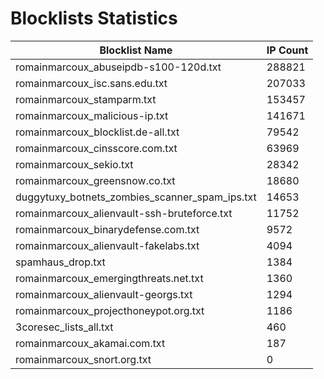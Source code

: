 # Blocklists Statistics
| Blocklist Name | IP Count |
|----|----|
| romainmarcoux_abuseipdb-s100-120d.txt | 288821 |
| romainmarcoux_isc.sans.edu.txt | 207033 |
| romainmarcoux_stamparm.txt | 153457 |
| romainmarcoux_malicious-ip.txt | 141671 |
| romainmarcoux_blocklist.de-all.txt | 79542 |
| romainmarcoux_cinsscore.com.txt | 63969 |
| romainmarcoux_sekio.txt | 28342 |
| romainmarcoux_greensnow.co.txt | 18680 |
| duggytuxy_botnets_zombies_scanner_spam_ips.txt | 14653 |
| romainmarcoux_alienvault-ssh-bruteforce.txt | 11752 |
| romainmarcoux_binarydefense.com.txt | 9572 |
| romainmarcoux_alienvault-fakelabs.txt | 4094 |
| spamhaus_drop.txt | 1384 |
| romainmarcoux_emergingthreats.net.txt | 1360 |
| romainmarcoux_alienvault-georgs.txt | 1294 |
| romainmarcoux_projecthoneypot.org.txt | 1186 |
| 3coresec_lists_all.txt | 460 |
| romainmarcoux_akamai.com.txt | 187 |
| romainmarcoux_snort.org.txt | 0 |
